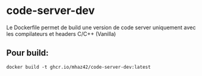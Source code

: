 # code-server-dev

Le Dockerfile permet de build une version de code server uniquement avec les compilateurs et headers C/C++ (Vanilla)

## Pour build:

```shell
docker build -t ghcr.io/mhaz42/code-server-dev:latest
```